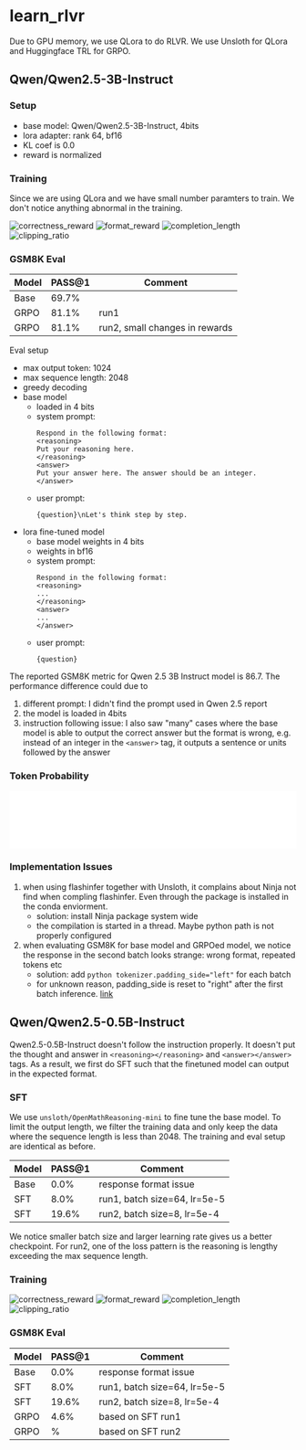 # learn_rlvr

Due to GPU memory, we use QLora to do RLVR. We use Unsloth for QLora and Huggingface TRL for GRPO.

## Qwen/Qwen2.5-3B-Instruct
### Setup
* base model: Qwen/Qwen2.5-3B-Instruct, 4bits
* lora adapter: rank 64, bf16
* KL coef is 0.0
* reward is normalized

### Training

Since we are using QLora and we have small number paramters to train. We don't notice anything abnormal in the training.

![correctness_reward](docs/training/3B_Instruct/train_correctness_reward.png)
![format_reward](docs/training/3B_Instruct/train_strict_format_reward.png)
![completion_length](docs/training/3B_Instruct/train_completion_length.png)
![clipping_ratio](docs/training/3B_Instruct/train_clipping_ratio.png)
### GSM8K Eval

| Model | PASS@1 | Comment |
| ----- | ------ | ------- |
| Base  |69.7%   |         |
| GRPO  |81.1%   |  run1   |
| GRPO  |81.1%   |  run2, small changes in rewards |

Eval setup
* max output token: 1024
* max sequence length: 2048
* greedy decoding
* base model
  * loaded in 4 bits
  * system prompt: 
      ```text
      Respond in the following format:
      <reasoning>
      Put your reasoning here.
      </reasoning>
      <answer>
      Put your answer here. The answer should be an integer.
      </answer>
      ```
  * user prompt:
      ```text
      {question}\nLet's think step by step.
      ```
* lora fine-tuned model
  * base model weights in 4 bits
  * weights in bf16
  * system prompt:
    ```text
    Respond in the following format:
    <reasoning>
    ...
    </reasoning>
    <answer>
    ...
    </answer>
    ```
  * user prompt:
      ```text
      {question}
      ```

The reported GSM8K metric for Qwen 2.5 3B Instruct model is 86.7. The performance difference could due to
1. different prompt: I didn't find the prompt used in Qwen 2.5 report
2. the model is loaded in 4bits
3. instruction following issue: I also saw "many" cases where the base model is able to output the correct answer but the format is wrong, e.g. instead of an integer in the `<answer>` tag, it outputs a sentence or units followed by the answer

### Token Probability

<iframe src="docs/training/3B_instruct/token_probability.html" width="100%" height="100" frameborder="0"></iframe>

### Implementation Issues

1. when using flashinfer together with Unsloth, it complains about Ninja not find when compling flashinfer. Even through the package is installed in the conda enviorment.
   * solution: install Ninja package system wide
   * the compilation is started in a thread. Maybe python path is not properly configured
2. when evaluating GSM8K for base model and GRPOed model, we notice the response in the second batch looks strange: wrong format, repeated tokens etc
   * solution: add ```python tokenizer.padding_side="left"``` for each batch
   * for unknown reason, padding_side is reset to "right" after the first batch inference. [link](https://github.com/unslothai/unsloth/issues/267)

## Qwen/Qwen2.5-0.5B-Instruct
Qwen2.5-0.5B-Instruct doesn't follow the instruction properly. It doesn't put the thought and answer in `<reasoning></reasoning>` and `<answer></answer>` tags. As a result, we first do SFT such that the finetuned model can output in the expected format.

### SFT
We use `unsloth/OpenMathReasoning-mini` to fine tune the base model. To limit the output length, we filter the training data and only keep the data where the sequence length is less than 2048. The training and eval setup are identical as before.

| Model | PASS@1 | Comment |
| ----- | ------ | ------- |
| Base  | 0.0%   | response format issue |
| SFT   | 8.0%   | run1, batch size=64, lr=5e-5 |
| SFT   | 19.6%   | run2, batch size=8, lr=5e-4 |

We notice smaller batch size and larger learning rate gives us a better checkpoint. For run2, one of the loss pattern is the reasoning is lengthy exceeding the max sequence length.
### Training

![correctness_reward](docs/training/0.5B_Instruct/train_correctness_reward.png)
![format_reward](docs/training/0.5B_Instruct/train_strict_format_reward.png)
![completion_length](docs/training/0.5B_Instruct/train_completion_length.png)
![clipping_ratio](docs/training/0.5B_Instruct/train_clipping_ratio.png)

### GSM8K Eval

| Model | PASS@1 | Comment |
| ----- | ------ | ------- |
| Base  | 0.0%   | response format issue |
| SFT   | 8.0%   | run1, batch size=64, lr=5e-5 |
| SFT   | 19.6%   | run2, batch size=8, lr=5e-4 |
| GRPO  | 4.6%   | based on SFT run1 |
| GRPO  | %   | based on SFT run2 |